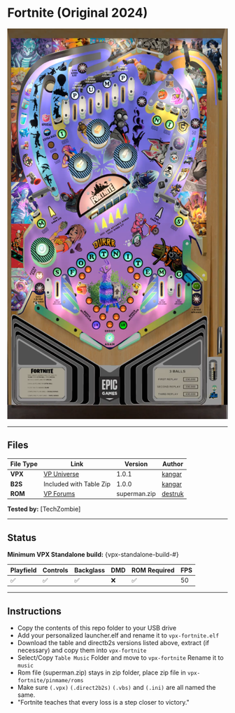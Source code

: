 # Fortnite (Original 2024)

![Table Preview](../../images/vpx-fortnite.png)

---

## Files
| File Type | Link | Version | Author | 
|-----------|--------|----------|--------------|
| **VPX** | [VP Universe](https://vpuniverse.com/files/file/21107-fortnite-2024/) | 1.0.1 | [kangar](https://vpuniverse.com/profile/75869-kangar/) |
| **B2S** | Included with Table Zip | 1.0.0 | [kangar](https://vpuniverse.com/profile/75869-kangar/) |
| **ROM** | [VP Forums](https://www.vpforums.org/index.php?app=downloads&showfile=181) | superman.zip | [destruk](https://www.vpforums.org/index.php?showuser=5) |

**Tested by:** [TechZombie]

---

## Status 
**Minimum VPX Standalone build:** {vpx-standalone-build-#}

| Playfield | Controls | Backglass | DMD | ROM Required | FPS | 
|-----------|----------|-----------|-----|--------------|-----|
| :white_check_mark: | :white_check_mark: | :white_check_mark: | :x: | :white_check_mark: | 50 |

---

## Instructions

- Copy the contents of this repo folder to your USB drive
- Add your personalized launcher.elf and rename it to `vpx-fortnite.elf`
- Download the table and directb2s versions listed above, extract (if necessary) and copy them into `vpx-fortnite`
- Select/Copy `Table Music` Folder and move to `vpx-fortnite` Rename it to `music`
- Rom file (superman.zip) stays in zip folder, place zip file in `vpx-fortnite/pinmame/roms`
- Make sure `(.vpx)` `(.direct2b2s)` `(.vbs)` and `(.ini)` are all named the same.
- "Fortnite teaches that every loss is a step closer to victory."


